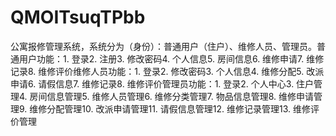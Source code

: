 # QMOITsuqTPbb
公寓报修管理系统，系统分为（身份）：普通用户（住户）、维修人员、管理员。普通用户功能：1. 登录2. 注册3. 修改密码4. 个人信息5. 房间信息6. 维修申请7. 维修记录8. 维修评价维修人员功能：1. 登录2. 修改密码3. 个人信息4. 维修分配5. 改派申请6. 请假信息7. 维修记录8. 维修评价管理员功能：1. 登录2. 个人中心3. 住户管理4. 房间信息管理5. 维修人员管理6. 维修分类管理7. 物品信息管理8. 维修申请管理9. 维修分配管理10. 改派申请管理11. 请假信息管理12. 维修记录管理13. 维修评价管理 
